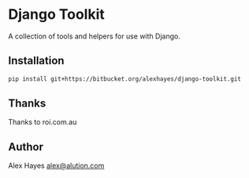 # Django Toolkit

A collection of tools and helpers for use with Django.

## Installation

```bash
pip install git+https://bitbucket.org/alexhayes/django-toolkit.git
```

## Thanks

Thanks to roi.com.au

## Author

Alex Hayes <alex@alution.com>
